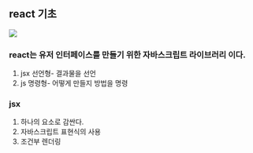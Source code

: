 ## react 기초


<img src="C:\Users\sol02\code-lion-note\react\화면 캡처 2022-07-03 193420.jpg">

### react는 유저 인터페이스를 만들기 위한 자바스크립트 라이브러리 이다.

1. jsx 선언형- 결과물을 선언
2. js 명령형- 어떻게 만들지 방법을 명령


### jsx
1. 하나의 요소로 감싼다.
2. 자바스크립트 표현식의 사용
3. 조건부 렌더링 